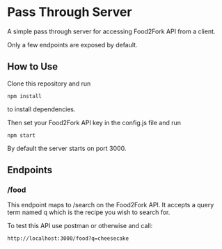# Pass Through Server
A simple pass through server for accessing Food2Fork API from a client.

Only a few endpoints are exposed by default.

## How to Use
Clone this repository and run

`npm install`

to install dependencies.

Then set your Food2Fork API key in the config.js file and run

`npm start`

By default the server starts on port 3000.

## Endpoints
### /food
This endpoint maps to /search on the Food2Fork API. It accepts a query term named q which is the recipe
you wish to search for.

To test this API use postman or otherwise and call:

`http://localhost:3000/food?q=cheesecake`

